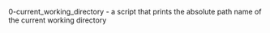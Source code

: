 0-current_working_directory -  a script that prints the absolute path name of the current working directory
